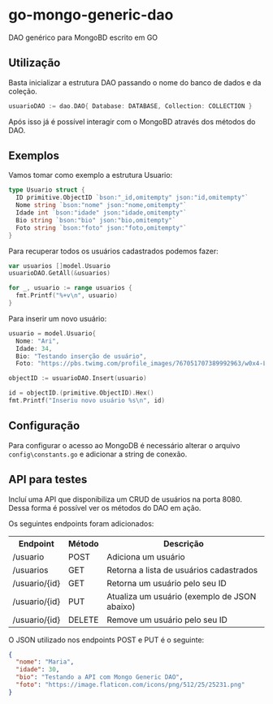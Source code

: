 # go-mongo-generic-dao
DAO genérico para MongoBD escrito em GO

## Utilização

Basta inicializar a estrutura DAO passando o nome do banco de dados e da coleção.

```go
usuarioDAO := dao.DAO{ Database: DATABASE, Collection: COLLECTION }
```

Após isso já é possível interagir com o MongoBD através dos métodos do DAO.

## Exemplos

Vamos tomar como exemplo a estrutura Usuario:

```go
type Usuario struct {
  ID primitive.ObjectID `bson:"_id,omitempty" json:"id,omitempty"`
  Nome string `bson:"nome" json:"nome,omitempty"`
  Idade int `bson:"idade" json:"idade,omitempty"`
  Bio string `bson:"bio" json:"bio,omitempty"`
  Foto string `bson:"foto" json:"foto,omitempty"`
}
```

Para recuperar todos os usuários cadastrados podemos fazer:

```go
var usuarios []model.Usuario
usuarioDAO.GetAll(&usuarios)

for _, usuario := range usuarios {
  fmt.Printf("%+v\n", usuario)
}
```

Para inserir um novo usuário:

```go
usuario = model.Usuario{
  Nome: "Ari", 
  Idade: 34, 
  Bio: "Testando inserção de usuário", 
  Foto: "https://pbs.twimg.com/profile_images/767051707389992963/w0x4-LIs_400x400.jpg"}

objectID := usuarioDAO.Insert(usuario)

id = objectID.(primitive.ObjectID).Hex()
fmt.Printf("Inseriu novo usuário %s\n", id)
```

## Configuração

Para configurar o acesso ao MongoDB é necessário alterar o arquivo `config\constants.go` e adicionar a string de conexão.

## API para testes

Incluí uma API que disponibiliza um CRUD de usuários na porta 8080. Dessa forma é possível ver os métodos do DAO em ação.

Os seguintes endpoints foram adicionados:

<table>
<tr>
<th>Endpoint</th>
<th>Método</th>
<th>Descrição</th>
</tr>
<tr>
<td>/usuario</td>
<td>POST</td>
<td>Adiciona um usuário</td>
</tr>
<tr>
<td>/usuarios</td>
<td>GET</td>
<td>Retorna a lista de usuários cadastrados</td>
</tr>
<tr>
<td>/usuario/{id}</td>
<td>GET</td>
<td>Retorna um usuário pelo seu ID</td>
</tr>
<tr>
<td>/usuario/{id}</td>
<td>PUT</td>
<td>Atualiza um usuário (exemplo de JSON abaixo)</td>
</tr>
<tr>
<td>/usuario/{id}</td>
<td>DELETE</td>
<td>Remove um usuário pelo seu ID</td>
</tr>
</table>

O JSON utilizado nos endpoints POST e PUT é o seguinte:

```json
{
  "nome": "Maria",
  "idade": 30,
  "bio": "Testando a API com Mongo Generic DAO",
  "foto": "https://image.flaticon.com/icons/png/512/25/25231.png"
}
```
